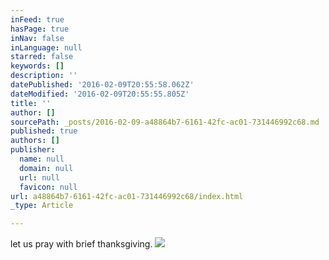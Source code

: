 ```yaml
---
inFeed: true
hasPage: true
inNav: false
inLanguage: null
starred: false
keywords: []
description: ''
datePublished: '2016-02-09T20:55:58.062Z'
dateModified: '2016-02-09T20:55:55.805Z'
title: ''
author: []
sourcePath: _posts/2016-02-09-a48864b7-6161-42fc-ac01-731446992c68.md
published: true
authors: []
publisher:
  name: null
  domain: null
  url: null
  favicon: null
url: a48864b7-6161-42fc-ac01-731446992c68/index.html
_type: Article

---
```

let us pray with brief thanksgiving.
![](https://the-grid-user-content.s3-us-west-2.amazonaws.com/be21cac0-4d2c-4479-99ae-3e61b8ba3ed6.jpg)